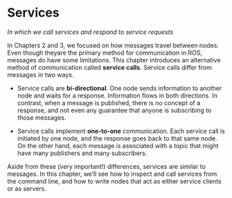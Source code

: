 # Services

*In which we call services and respond to service requests*

In Chapters 2 and 3, we focused on how messages travel between nodes. Even though theyare the primary method for communication in ROS, messages do have some limitations. This chapter introduces an alternative method of communication called **service calls**. Service calls differ from messages in two ways.

- Service calls are **bi-directional**. One node sends information to another node and waits for a response. Information flows in both directions. In contrast, when a message is published, there is no concept of a response, and not even any guarantee that anyone is subscribing to those messages.

- Service calls implement **one-to-one** communication. Each service call is initiated by one node, and the response goes back to that same node. On the other hand, each message is associated with a topic that might have many publishers and many subscribers.

Aside from these (very important!) differences, services are similar to messages. In this chapter, we’ll see how to inspect and call services from the command line, and how to write nodes that act as either service clients or as servers.

